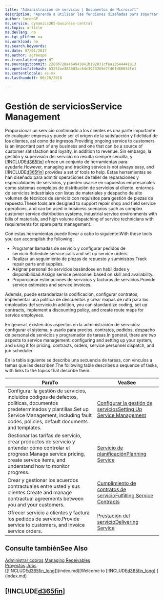 ```yaml
---
title: "Administración de servicio | Documentos de Microsoft"
description: "Aprenda a utilizar las funciones diseñadas para soportar las operaciones del taller de reparaciones y del servicio de campo."
author: SorenGP
ms.service: dynamics365-business-central
ms.topic: article
ms.devlang: na
ms.tgt_pltfrm: na
ms.workload: na
ms.search.keywords: 
ms.date: 07/01/2017
ms.author: sgroespe
ms.translationtype: HT
ms.sourcegitcommit: 2286b728a464943841b192031cfea13644441013
ms.openlocfilehash: b3252ae3838d3ac6dc3923289e7f46fd60034fe1
ms.contentlocale: es-mx
ms.lasthandoff: 06/28/2018

---
```

# <a name="service-management"></a><span data-ttu-id="66898-103">Gestión de servicios</span><span class="sxs-lookup"><span data-stu-id="66898-103">Service Management</span></span>
<span data-ttu-id="66898-104">Proporcionar un servicio continuado a los clientes es una parte importante de cualquier empresa y puede ser el origen de la satisfacción y fidelidad de los clientes, así como de ingresos.</span><span class="sxs-lookup"><span data-stu-id="66898-104">Providing ongoing service to customers is an important part of any business and one that can be a source of customer satisfaction and loyalty, in addition to revenue.</span></span> <span data-ttu-id="66898-105">Sin embargo, la gestión y supervisión del servicio no resulta siempre sencilla, y [!INCLUDE[d365fin](includes/d365fin_md.md)] ofrece un conjunto de herramientas para ayudarle.</span><span class="sxs-lookup"><span data-stu-id="66898-105">However, managing and tracking service is not always easy, and [!INCLUDE[d365fin](includes/d365fin_md.md)] provides a set of tools to help.</span></span> <span data-ttu-id="66898-106">Estas herramientas se han diseñado para admitir operaciones de taller de reparaciones y especialidades de servicios, y pueden usarse en supuestos empresariales como sistemas complejos de distribución de servicios al cliente, entornos de servicios industriales con listas de materiales y despacho de alto volumen de técnicos de servicio con requisitos para gestión de piezas de repuesto.</span><span class="sxs-lookup"><span data-stu-id="66898-106">These tools are designed to support repair shop and field service operations, and can be used in business scenarios such as complex customer service distribution systems, industrial service environments with bills of materials, and high volume dispatching of service technicians with requirements for spare parts management.</span></span>  

 <span data-ttu-id="66898-107">Con estas herramientas puede llevar a cabo lo siguiente:</span><span class="sxs-lookup"><span data-stu-id="66898-107">With these tools you can accomplish the following:</span></span>  

* <span data-ttu-id="66898-108">Programar llamadas de servicio y configurar pedidos de servicio.</span><span class="sxs-lookup"><span data-stu-id="66898-108">Schedule service calls and set up service orders.</span></span>  
* <span data-ttu-id="66898-109">Realizar un seguimiento de piezas de repuesto y suministros.</span><span class="sxs-lookup"><span data-stu-id="66898-109">Track repair parts and supplies.</span></span>  
* <span data-ttu-id="66898-110">Asignar personal de servicios basándose en habilidades y disponibilidad.</span><span class="sxs-lookup"><span data-stu-id="66898-110">Assign service personnel based on skill and availability.</span></span>  
* <span data-ttu-id="66898-111">Proporcionar estimaciones de servicios y facturas de servicios.</span><span class="sxs-lookup"><span data-stu-id="66898-111">Provide service estimates and service invoices.</span></span>  

<span data-ttu-id="66898-112">Además, puede estandarizar la codificación, configurar contratos, implementar una política de descuentos y crear mapas de ruta para los empleados del servicio.</span><span class="sxs-lookup"><span data-stu-id="66898-112">In addition, you can standardize coding, set up contracts, implement a discounting policy, and create route maps for service employees.</span></span>  

<span data-ttu-id="66898-113">En general, existen dos aspectos en la administración de servicios: configurar el sistema, y usarlo para precios, contratos, pedidos, despacho de personal de servicios y programador de tareas.</span><span class="sxs-lookup"><span data-stu-id="66898-113">In general, there are two aspects to service management: configuring and setting up your system, and using it for pricing, contracts, orders, service personnel dispatch, and job scheduler.</span></span>  

<span data-ttu-id="66898-114">En la tabla siguiente se describe una secuencia de tareas, con vínculos a temas que las describen.</span><span class="sxs-lookup"><span data-stu-id="66898-114">The following table describes a sequence of tasks, with links to the topics that describe them.</span></span>   

|<span data-ttu-id="66898-115">**Para**</span><span class="sxs-lookup"><span data-stu-id="66898-115">**To**</span></span>|<span data-ttu-id="66898-116">**Vea**</span><span class="sxs-lookup"><span data-stu-id="66898-116">**See**</span></span>|  
|------------|-------------|  
|<span data-ttu-id="66898-117">Configurar la gestión de servicios, incluidos códigos de defectos, políticas, documentos predeterminados y plantillas.</span><span class="sxs-lookup"><span data-stu-id="66898-117">Set up Service Management, including fault codes, policies, default documents and templates.</span></span>|[<span data-ttu-id="66898-118">Configurar la gestión de servicios</span><span class="sxs-lookup"><span data-stu-id="66898-118">Setting Up Service Management</span></span>](service-setup-service.md)|  
|<span data-ttu-id="66898-119">Gestionar las tarifas de servicio, crear productos de servicio y entender cómo controlar el progreso.</span><span class="sxs-lookup"><span data-stu-id="66898-119">Manage service pricing, create service items, and understand how to monitor progress.</span></span>|[<span data-ttu-id="66898-120">Servicio de planificación</span><span class="sxs-lookup"><span data-stu-id="66898-120">Planning Service</span></span>](service-plan-service.md)|  
|<span data-ttu-id="66898-121">Crear y gestionar los acuerdos contractuales entre usted y sus clientes.</span><span class="sxs-lookup"><span data-stu-id="66898-121">Create and manage contractual agreements between you and your customers.</span></span>|[<span data-ttu-id="66898-122">Cumplimiento de contratos de servicio</span><span class="sxs-lookup"><span data-stu-id="66898-122">Fulfilling Service Contracts</span></span>](service-fulfill-service-contracts.md)|  
|<span data-ttu-id="66898-123">Ofrecer servicio a clientes y factura los pedidos de servicio.</span><span class="sxs-lookup"><span data-stu-id="66898-123">Provide service to customers, and invoice service orders.</span></span>|[<span data-ttu-id="66898-124">Prestación del servicio</span><span class="sxs-lookup"><span data-stu-id="66898-124">Delivering Service</span></span>](service-deliver-service.md)|  

## <a name="see-also"></a><span data-ttu-id="66898-125">Consulte también</span><span class="sxs-lookup"><span data-stu-id="66898-125">See Also</span></span>  
<span data-ttu-id="66898-126">[Administrar cobros](receivables-manage-receivables.md) </span><span class="sxs-lookup"><span data-stu-id="66898-126">[Managing Receivables](receivables-manage-receivables.md) </span></span>  
<span data-ttu-id="66898-127">[Proyectos](projects-how-create-jobs.md) </span><span class="sxs-lookup"><span data-stu-id="66898-127">[Jobs](projects-how-create-jobs.md) </span></span>  
<span data-ttu-id="66898-128">[[!INCLUDE[d365fin_long](includes/d365fin_long_md.md)]](index.md)</span><span class="sxs-lookup"><span data-stu-id="66898-128">[Welcome to [!INCLUDE[d365fin_long](includes/d365fin_long_md.md)] ](index.md)</span></span>

## [!INCLUDE[d365fin](includes/free_trial_md.md)]  
 

